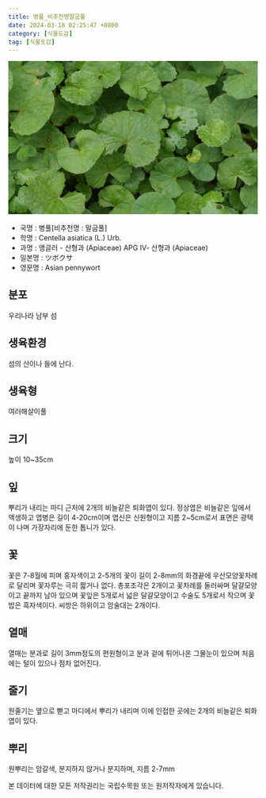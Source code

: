 ```yaml
---
title: 병풀_비추천명말굽풀
date: 2024-03-18 02:25:47 +0800
category: [식물도감]
tag: [식물도감]
---
```




![병풀[비추천명 : 말굽풀]](/assets/img/fileUpload/plants/basic/Umbelliferae/Centella/8165/8165_20160805173924221files_th2.jpg)
- 국명 : 병풀[비추천명 : 말굽풀]
- 학명 : Centella asiatica (L.) Urb.
- 과명 : 앵글러 - 산형과 (Apiaceae) APG Ⅳ- 산형과 (Apiaceae)
- 일본명 : ツボクサ
- 영문명 : Asian pennywort


## 분포
우리나라 남부 섬
## 생육환경
섬의 산이나 들에 난다.
## 생육형
여러해살이풀 
## 크기
높이 10~35cm
## 잎
뿌리가 내리는 마디 근처에 2개의 비늘같은 퇴화엽이 있다. 정상엽은 비늘같은 잎에서 액생하고 엽병은 길이 4-20cm이며 엽신은 신원형이고 지름 2~5cm로서 표면은 광택이 나며 가장자리에 둔한 톱니가 있다.
## 꽃
꽃은 7-8월에 피며 홍자색이고 2-5개의 꽃이 길이 2-8mm의 화경끝에 우산모양꽃차례로 달리며 꽃자루는 극히 짧거나 없다. 총포조각은 2개이고 꽃차례를 둘러싸며 달걀모양이고 끝까지 남아 있으며 꽃잎은 5개로서 넓은 달걀모양이고 수술도 5개로서 작으며 꽃밥은 흑자색이다. 씨방은 하위이고 암술대는 2개이다.
## 열매
열매는 분과로 길이 3mm정도의 편원형이고 분과 겉에 튀어나온 그물눈이 있으며 처음에는 털이 있으나 점차 없어진다.
## 줄기
원줄기는 옆으로 뻗고 마디에서 뿌리가 내리며 이에 인접한 곳에는 2개의 비늘같은 퇴화엽이 있다.
## 뿌리
원뿌리는 암갈색, 분지하지 않거나 분지하며, 지름 2-7mm






본 데이터에 대한 모든 저작권리는 국립수목원 또는 원저작자에게 있습니다.
